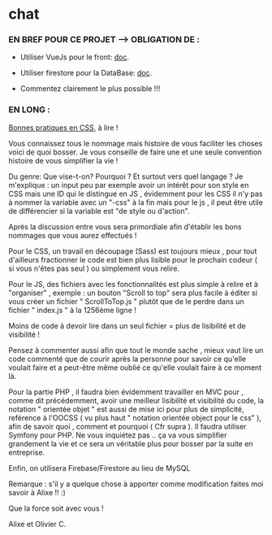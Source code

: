 # chat

### EN BREF POUR CE PROJET --> OBLIGATION DE :

  - Utiliser VueJs pour le front: [doc](https://vuejs.org/).
    
  - Utiliser firestore pour la DataBase: [doc](https://firebase.google.com/docs/firestore/).
    
  - Commentez clairement le plus possible !!!
    

### EN LONG :   

[Bonnes pratiques en CSS](https://www.alsacreations.com/article/lire/1641-BonnespratiquesenCSSBEMetOOCSS.html), à lire !


Vous connaissez tous le nommage mais histoire de vous faciliter les choses voici de quoi bosser. Je vous conseille de faire une et une seule convention histoire de vous simplifier la vie !

Du genre: Que vise-t-on? Pourquoi ? Et surtout vers quel langage ? Je m'explique : un input peu par exemple avoir un intérêt pour son style en CSS mais une ID qui le distingue en JS , évidemment pour les CSS il n'y pas à nommer la variable avec un "-css" à la fin mais pour le js , il peut être utile de différencier si la variable est "de style ou d'action".

Après la discussion entre vous sera primordiale afin d'établir les bons nommages que vous aurez effectués !

Pour le CSS, un travail en découpage (Sass) est toujours mieux , pour tout d'ailleurs fractionner le code est bien plus lisible pour le prochain codeur ( si vous n'êtes pas seul ) ou simplement vous relire.

Pour le JS, des fichiers avec les fonctionnalités est plus simple à relire et à "organiser" , exemple : un bouton "Scroll to top" sera plus facile à éditer si vous créer un fichier " ScrollToTop.js " plutôt que de le perdre dans un fichier " index.js " à la 1256ème ligne !

Moins de code à devoir lire dans un seul fichier = plus de lisibilité et de visibilité !

Pensez à commenter aussi afin que tout le monde sache , mieux vaut lire un code commenté que de courir après la personne pour savoir ce qu'elle voulait faire et a peut-être même oublié ce qu'elle voulait faire à ce moment là.

Pour la partie PHP , il faudra bien évidemment travailler en MVC pour , comme dit précédemment, avoir une meilleur lisibilité et visibilité du code,
la notation " orientée objet " est aussi de mise ici pour plus de simplicité, reférence à l'OOCSS ( vu plus haut " notation orientée object pour le css" ), afin de savoir quoi , comment et pourquoi ( Cfr supra ).
Il faudra utiliser Symfony pour PHP. Ne vous inquiétez pas .. ça va vous simplifier grandement la vie et ce sera un véritable plus pour bosser par la suite en entreprise.

Enfin, on utilisera Firebase/Firestore au lieu de MySQL

Remarque : s'il y a quelque chose à apporter comme modification faites moi savoir à Alixe !! :)


Que la force soit avec vous !

Alixe et Olivier C.

